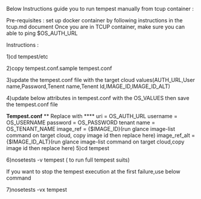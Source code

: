 Below Instructions guide you to run tempest manually from tcup container :

Pre-requisites : set up docker container by following instructions in the tcup.md document
Once you are in TCUP container, make sure you can able to ping $OS_AUTH_URL

Instructions :

1)cd tempest/etc

2)copy tempest.conf.sample tempest.conf

3)update the tempest.conf file with the target cloud values(AUTH_URL,User name,Password,Tenent name,Tenent Id,IMAGE_ID,IMAGE_ID_ALT)


4)update below attributes in tempest.conf  with the OS_VALUES then save the tempest.conf file

**Tempest.conf**                      ** Replace with ****
uri   =                                 OS_AUTH_URL
username  =                             OS_USERNAME
password  =                             OS_PASSWORD
tenant name  =                          OS_TENANT_NAME
image_ref   =                           {$IMAGE_ID}(run glance image-list command on target cloud,
                                                                 copy image id then replace here)
image_ref_alt  =                        {$IMAGE_ID_ALT}(run glance image-list command on target
                                                           cloud,copy image id then replace here)
5)cd tempest

6)nosetests -v tempest ( to run full tempest suits)

If you want to stop the tempest execution at the first failure,use below command

7)nosetests -vx tempest

